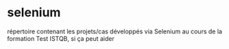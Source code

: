 # selenium
répertoire contenant les projets/cas développés via Selenium au cours de la formation Test ISTQB, si ça peut aider
